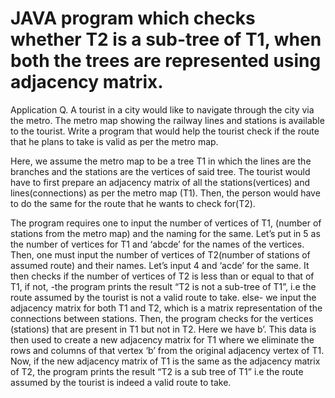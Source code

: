 # JAVA program which checks whether T2 is a sub-tree of T1, when both the trees are represented using adjacency matrix.

Application
Q. A tourist in a city would like to navigate through the city via the metro. The metro map
showing the railway lines and stations is available to the tourist. Write a program that would
help the tourist check if the route that he plans to take is valid as per the metro map.

Here, we assume the metro map to be a tree T1 in which the lines are the branches and the stations
are the vertices of said tree.
The tourist would have to first prepare an adjacency matrix of all the stations(vertices) and
lines(connections) as per the metro map (T1). Then, the person would have to do the same for the
route that he wants to check for(T2).

The program requires one to input the number of vertices of T1, (number of stations from the metro
map) and the naming for the same. Let’s put in 5 as the number of vertices for T1 and ‘abcde’ for the
names of the vertices.
Then, one must input the number of vertices of T2(number of stations of assumed route) and their
names. Let’s input 4 and ‘acde’ for the same.
It then checks if the number of vertices of T2 is less than or equal to that of T1, if not, -the program
prints the result “T2 is not a sub-tree of T1”, i.e the route assumed by the tourist is not a valid route to
take. else- we input the adjacency matrix for both T1 and T2, which is a matrix representation of the
connections between stations.
Then, the program checks for the vertices (stations) that are present in T1 but not in T2. Here we
have b’. This data is then used to create a new adjacency matrix for T1 where we eliminate the rows
and columns of that vertex ‘b’ from the original adjacency vertex of T1.
Now, if the new adjacency matrix of T1 is the same as the adjacency matrix of T2, the program prints
the result “T2 is a sub tree of T1” i.e the route assumed by the tourist is indeed a valid route to take.

